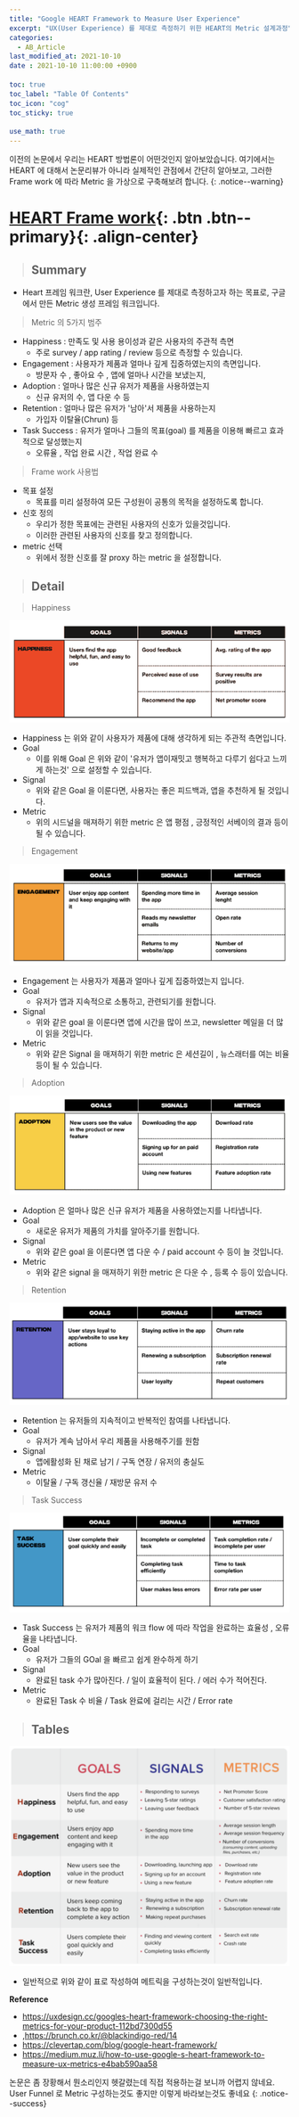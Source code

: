 ```yaml
---
title: "Google HEART Framework to Measure User Experience"
excerpt: "UX(User Experience) 를 제대로 측정하기 위한 HEART의 Metric 설계과정"
categories:
  - AB_Article
last_modified_at: 2021-10-10
date : 2021-10-10 11:00:00 +0900

toc: true
toc_label: "Table Of Contents"
toc_icon: "cog"
toc_sticky: true

use_math: true
---
```


 이전의 논문에서 우리는 HEART 방법론이 어떤것인지 알아보았습니다. 여기에서는 HEART 에 대해서 논문리뷰가 아니라 실제적인 관점에서 간단히 알아보고, 그러한 Frame work 에 따라 Metric 을 가상으로 구축해보려 합니다.
{: .notice--warning}

# [HEART Frame work](#link){: .btn .btn--primary}{: .align-center}

> ## Summary

- Heart 프레임 워크란, User Experience 를 제대로 측정하고자 하는 목표로, 구글에서 만든 Metric 생성 프레임 워크입니다.

> Metric 의 5가지 범주

- Happiness : 만족도 및 사용 용이성과 같은 사용자의 주관적 측면 
  - 주로 survey / app rating / review 등으로 측정할 수 있습니다. 
- Engagement : 사용자가 제품과 얼마나 깊게 집중하였는지의 측면입니다. 
  - 방문자 수 , 좋아요 수 , 앱에 얼마나 시간을 보냈는지, 
- Adoption  : 얼마나 많은 신규 유저가 제품을 사용하였는지
  - 신규 유저의 수, 앱 다운 수  등
- Retention : 얼마나 많은 유저가 '남아'서 제품을 사용하는지 
  - 가입자 이탈율(Chrun) 등 
- Task Success : 유저가 얼마나 그들의 목표(goal) 를 제품을 이용해 빠르고 효과적으로 달성했는지
  - 오류율 , 작업 완료 시간 , 작업 완료 수

> Frame work 사용법

- 목표 설정 
  - 목표를 미리 설정하여 모든 구성원이 공통의 목적을 설정하도록 합니다. 
- 신호 정의
  - 우리가 정한 목표에는 관련된 사용자의 신호가 있을것입니다. 
  - 이러한 관련된 사용자의 신호를 찾고 정의합니다. 
- metric 선택
  - 위에서 정한 신호를 잘 proxy 하는 metric 을 설정합니다. 

> ## Detail

> Happiness

![png](/assets/images/Stat/75_2.png)

- Happiness 는 위와 같이 사용자가 제품에 대해 생각하게 되는 주관적 측면입니다.
- Goal 
  - 이를 위해 Goal 은 위와 같이 '유저가 앱이재밋고 행복하고 다루기 쉽다고 느끼게 하는것' 으로 설정할 수 있습니다. 
- Signal
  - 위와 같은 Goal 을 이룬다면, 사용자는 좋은 피드백과, 앱을 추천하게 될 것입니다. 
- Metric
  - 위의 시드널을 매져하기 위한 metric 은 앱 평점 , 긍정적인 서베이의 결과 등이 될 수 있습니다. 

> Engagement 

![png](/assets/images/Stat/75_3.png)

- Engagement 는 사용자가 제품과 얼마나 깊게 집중하였는지 입니다. 
- Goal 
  - 유저가 앱과 지속적으로 소통하고, 관련되기를 원합니다. 
- Signal 
  - 위와 같은 goal 을 이룬다면 앱에 시간을 많이 쓰고, newsletter 메일을 더 많이 읽을 것입니다. 
- Metric
  - 위와 같은 Signal 을 매져하기 위한 metric 은 세션길이 , 뉴스래터를 여는 비율 등이 될 수 있습니다. 

> Adoption

![png](/assets/images/Stat/75_4.png)

- Adoption 은 얼마나 많은 신규 유저가 제품을 사용하였는지를 나타냅니다. 
- Goal
  - 새로운 유저가 제품의 가치를 알아주기를 원합니다. 
- Signal 
  - 위와 같은 goal 을 이룬다면 앱 다운 수 / paid account 수 등이 늘 것입니다. 
- Metric
  - 위와 같은 signal 을 매져하기 위한 metric 은 다운 수 , 등록 수 등이 있습니다. 

> Retention

![png](/assets/images/Stat/75_5.png)

- Retention 는 유저들의 지속적이고 반복적인 참여를 나타냅니다. 
- Goal
  - 유저가 계속 남아서 우리 제품을 사용해주기를 원함
- Signal 
  - 앱에활성화 된 채로 남기 / 구독 연장 / 유저의 충실도 
- Metric 
  - 이탈율 / 구독 갱신율 / 재방문 유저 수 

> Task Success

![png](/assets/images/Stat/75_6.png)

- Task Success 는 유저가 제품의 워크 flow 에 따라 작업을 완료하는 효율성 , 오류율을 나타냅니다. 
- Goal 
  - 유저가 그들의 GOal 을 빠르고 쉽게 완수하게 하기
- Signal 
  - 완료된 task 수가 많아진다. / 일이 효율적이 된다. / 에러 수가 적어진다. 
- Metric 
  - 완료된 Task 수 비율 / Task 완료에 걸리는 시간 / Error rate 

> ## Tables

![png](/assets/images/Stat/75_1.png)

- 일반적으로 위와 같이 표로 작성하여 메트릭을 구성하는것이 일반적입니다. 

**Reference**

- <https://uxdesign.cc/googles-heart-framework-choosing-the-right-metrics-for-your-product-112bd7300d55>
- ,<https://brunch.co.kr/@blackindigo-red/14>
- <https://clevertap.com/blog/google-heart-framework/>
- <https://medium.muz.li/how-to-use-google-s-heart-framework-to-measure-ux-metrics-e4bab590aa58>

논문은 좀 장황해서 뭔소리인지 헷갈렸는데 직접 적용하는걸 보니까 어렵지 않네요. User Funnel 로 Metric 구성하는것도 좋지만 이렇게 바라보는것도 좋네요 
{: .notice--success}

